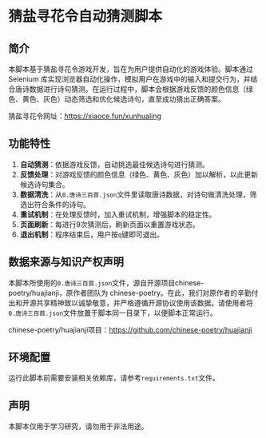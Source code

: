 # 猜盐寻花令自动猜测脚本

## 简介
本脚本基于猜盐寻花令游戏开发，旨在为用户提供自动化的游戏体验。脚本通过 Selenium 库实现浏览器自动化操作，模拟用户在游戏中的输入和提交行为，并结合唐诗数据进行诗句猜测。在运行过程中，脚本会根据游戏反馈的颜色信息（绿色、黄色、灰色）动态筛选和优化候选诗句，直至成功猜出正确答案。  

猜盐寻花令网址：https://xiaoce.fun/xunhualing

## 功能特性
1. **自动猜测**：依据游戏反馈，自动挑选最佳候选诗句进行猜测。
2. **反馈处理**：对游戏反馈的颜色信息（绿色、黄色、灰色）加以解析，以此更新候选诗句集合。
3. **数据清洗**：从`0.唐诗三百首.json`文件里读取唐诗数据，对诗句做清洗处理，筛选出符合条件的诗句。
4. **重试机制**：在处理反馈时，加入重试机制，增强脚本的稳定性。
5. **页面刷新**：每进行9次猜测后，刷新页面以重置游戏状态。
6. **退出机制**：程序结束后，用户按`q`键即可退出。

## 数据来源与知识产权声明
本脚本所使用的`0.唐诗三百首.json`文件，源自开源项目chinese-poetry/huajianji，原作者团队为 chinese-poetry。在此，我们对原作者的辛勤付出和开源共享精神致以诚挚敬意，并严格遵循开源协议使用该数据。请使用者将`0.唐诗三百首.json`文件放置于脚本同一目录下，以便脚本正常运行。  

chinese-poetry/huajianji项目：https://github.com/chinese-poetry/huajianji  

## 环境配置
运行此脚本前需要安装相关依赖库，请参考`requirements.txt`文件。

## 声明
本脚本仅用于学习研究，请勿用于非法用途。
